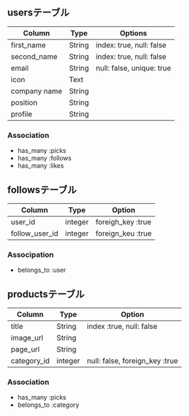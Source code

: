 ## usersテーブル

|Column|Type|Options|
|------|----|-------|
|first_name|String|index: true, null: false|
|second_name|String|index: true, null: false|
|email|String|null: false, unique: true|
|icon|Text|
|company name|String|
|position|String|
|profile|String|

### Association
- has_many :picks
- has_many :follows
- has_many :likes


## followsテーブル

|Column|Type|Option|
|------|----|------|
|user_id|integer|foreigh_key :true|
|follow_user_id|integer|foreign_keu :true|

### Associpation
- belongs_to :user


## productsテーブル

|Column|Type|Option|
|------|----|------|
|title|String|index :true, null: false|
|image_url|String||
|page_url|String||
|category_id|integer|null: false, foreign_key :true|

### Association
- has_many :picks
- belongs_to :category
